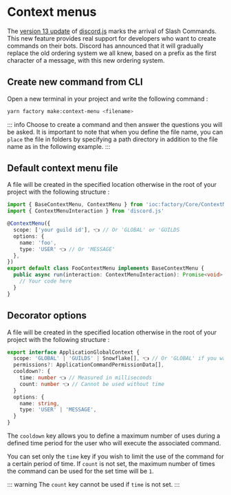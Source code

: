 # Context menus
The [version 13 update](https://github.com/discordjs/discord.js/blob/main/CHANGELOG.md#1300-2021-08-06) of [discord.js](https://discord.js.org) marks the arrival of Slash Commands.
This new feature provides real support for developers who want to create commands on their bots.
Discord has announced that it will gradually replace the old ordering system we all knew, based on a prefix as the first character of a message, with this new ordering system.

## Create new command from CLI
Open a new terminal in your project and write the following command :

```bash
yarn factory make:context-menu <filename>
```
::: info
Choose to create a command and then answer the questions you will be asked.
It is important to note that when you define the file name, you can `place` the file in folders by specifying a path directory in addition to the file name as in the following example.
:::

## Default context menu file

A file will be created in the specified location otherwise in the root of your project with the following structure :

```ts
import { BaseContextMenu, ContextMenu } from 'ioc:factory/Core/ContextMenu'
import { ContextMenuInteraction } from 'discord.js'

@ContextMenu({
  scope: ['your guild id'], 👈 // Or 'GLOBAL' or 'GUILDS
  options: {
    name: 'foo',
    type: 'USER' 👈 // Or 'MESSAGE'
  },
})
export default class FooContextMenu implements BaseContextMenu {
  public async run(interaction: ContextMenuInteraction): Promise<void> {
    // Your code here
  }
}

```
## Decorator options
A file will be created in the specified location otherwise in the root of your project with the following structure :

```ts
export interface ApplicationGlobalContext {
  scope: 'GLOBAL' | 'GUILDS' | Snowflake[], 👈 // Or 'GLOBAL' if you want to register globally
  permissions?: ApplicationCommandPermissionData[],
  cooldown?: {
    time: number 👈 // Measured in milliseconds
    count: number 👈 // Cannot be used without time
  }
  options: {
    name: string,
    type: 'USER' | 'MESSAGE',
  }
}
```
The `cooldown` key allows you to define a maximum number of uses during a defined time period for the user who will execute the associated command.

You can set only the `time` key if you wish to limit the use of the command for a certain period of time. If `count` is not set, the maximum number of times the command can be used for the set time will be `1`.

::: warning
The `count` key cannot be used if `time` is not set.
:::